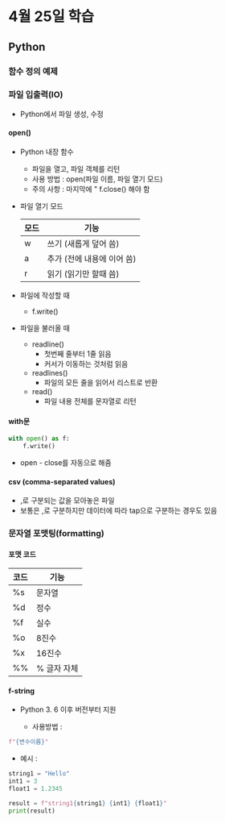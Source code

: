 # 4월 25일 학습

## Python

### 함수 정의 예제

### 파일 입출력(IO)
- Python에서 파일 생성, 수정
  
#### open()
- Python 내장 함수
    - 파일을 열고, 파일 객체를 리턴
    - 사용 방법 : open(파일 이름, 파일 열기 모드)
    - 주의 사항 : 마지막에 " f.close() 해야 함

- 파일 열기 모드

    모드 | 기능
    ---- | ----
    w   |  쓰기 (새롭게 덮어 씀)
    a   |  추가 (전에 내용에 이어 씀)
    r   |  읽기 (읽기만 할때 씀)

- 파일에 작성할 때
    - f.write()
- 파일을 불러올 때
    - readline()
        - 첫번째 줄부터 1줄 읽음
        - 커서가 이동하는 것처럼 읽음
    - readlines()
        - 파일의 모든 줄을 읽어서 리스트로 반환
    - read()
        - 파일 내용 전체를 문자열로 리턴
  
#### with문
```Python
with open() as f:
    f.write()
```
- open - close를 자동으로 해줌

#### csv (comma-separated values)
- ,로 구분되는 값을 모아놓은 파일
- 보통은 ,로 구분하지만 데이터에 따라 tap으로 구분하는 경우도 있음

### 문자열 포맷팅(formatting)
#### 포맷 코드
코드  |  기능
---- |  ----
%s  |  문자열
%d  |  정수
%f  |  실수
%o  |  8진수
%x  |  16진수
%%  |  % 글자 자체

#### f-string
- Python 3. 6 이후 버전부터 지원
   
    - 사용방법 :
  
```Python
f"{변수이름}"
```

  - 예시 :
  
```Python
string1 = "Hello"
int1 = 3
float1 = 1.2345

result = f"string1{string1} {int1} {float1}"
print(result)
```
